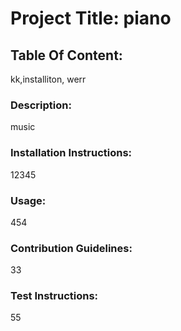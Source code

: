 
  # Project Title: piano
  
  ## Table Of Content:
  kk,installiton, werr
  
  ### Description:
  music
  
  ### Installation Instructions:
  12345
  
  ### Usage:
  454
  
  ### Contribution Guidelines:
  33
  
  ### Test Instructions:
  55
  